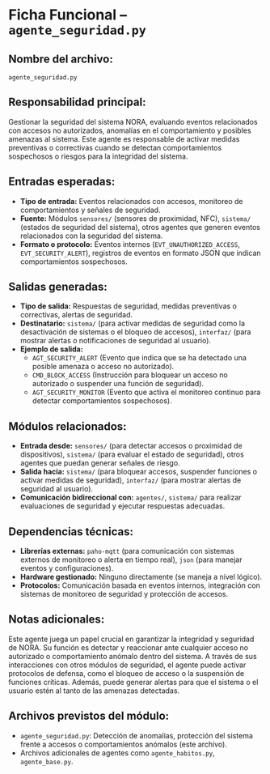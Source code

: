 # Ficha Funcional – `agente_seguridad.py`

## Nombre del archivo:
`agente_seguridad.py`

## Responsabilidad principal:
Gestionar la seguridad del sistema NORA, evaluando eventos relacionados con accesos no autorizados, anomalías en el comportamiento y posibles amenazas al sistema. Este agente es responsable de activar medidas preventivas o correctivas cuando se detectan comportamientos sospechosos o riesgos para la integridad del sistema.

## Entradas esperadas:
- **Tipo de entrada:** Eventos relacionados con accesos, monitoreo de comportamientos y señales de seguridad.
- **Fuente:** Módulos `sensores/` (sensores de proximidad, NFC), `sistema/` (estados de seguridad del sistema), otros agentes que generen eventos relacionados con la seguridad del sistema.
- **Formato o protocolo:** Eventos internos (`EVT_UNAUTHORIZED_ACCESS`, `EVT_SECURITY_ALERT`), registros de eventos en formato JSON que indican comportamientos sospechosos.

## Salidas generadas:
- **Tipo de salida:** Respuestas de seguridad, medidas preventivas o correctivas, alertas de seguridad.
- **Destinatario:** `sistema/` (para activar medidas de seguridad como la desactivación de sistemas o el bloqueo de accesos), `interfaz/` (para mostrar alertas o notificaciones de seguridad al usuario).
- **Ejemplo de salida:**
  - `AGT_SECURITY_ALERT` (Evento que indica que se ha detectado una posible amenaza o acceso no autorizado).
  - `CMD_BLOCK_ACCESS` (Instrucción para bloquear un acceso no autorizado o suspender una función de seguridad).
  - `AGT_SECURITY_MONITOR` (Evento que activa el monitoreo continuo para detectar comportamientos sospechosos).

## Módulos relacionados:
- **Entrada desde:** `sensores/` (para detectar accesos o proximidad de dispositivos), `sistema/` (para evaluar el estado de seguridad), otros agentes que puedan generar señales de riesgo.
- **Salida hacia:** `sistema/` (para bloquear accesos, suspender funciones o activar medidas de seguridad), `interfaz/` (para mostrar alertas de seguridad al usuario).
- **Comunicación bidireccional con:** `agentes/`, `sistema/` para realizar evaluaciones de seguridad y ejecutar respuestas adecuadas.

## Dependencias técnicas:
- **Librerías externas:** `paho-mqtt` (para comunicación con sistemas externos de monitoreo o alerta en tiempo real), `json` (para manejar eventos y configuraciones).
- **Hardware gestionado:** Ninguno directamente (se maneja a nivel lógico).
- **Protocolos:** Comunicación basada en eventos internos, integración con sistemas de monitoreo de seguridad y protección de accesos.

## Notas adicionales:
Este agente juega un papel crucial en garantizar la integridad y seguridad de NORA. Su función es detectar y reaccionar ante cualquier acceso no autorizado o comportamiento anómalo dentro del sistema. A través de sus interacciones con otros módulos de seguridad, el agente puede activar protocolos de defensa, como el bloqueo de acceso o la suspensión de funciones críticas. Además, puede generar alertas para que el sistema o el usuario estén al tanto de las amenazas detectadas.

## Archivos previstos del módulo:
- `agente_seguridad.py`: Detección de anomalías, protección del sistema frente a accesos o comportamientos anómalos (este archivo).
- Archivos adicionales de agentes como `agente_habitos.py`, `agente_base.py`.

